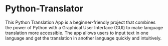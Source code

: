 # Python-Translator
This Python Translation App is a beginner-friendly project that combines the power of Python with a Graphical User Interface (GUI) to make language translation more accessible. The app allows users to input text in one language and get the translation in another language quickly and intuitively.
